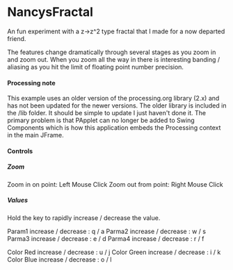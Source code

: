 # NancysFractal
 An fun experiment with a z->z^2 type fractal that I made for a now departed friend.
 
 The features change dramatically through several stages as you zoom in and zoom out. When you zoom all the way in there is interesting banding / aliasing as you hit the limit of floating point number precision.
 
 #### Processing note
 This example uses an older version of the processing.org library (2.x) and has not been updated for the newer versions. The older library is included in the /lib folder.  It should be simple to update I just haven't done it. The primary problem is that PApplet can no longer be added to Swing Components which is how this application embeds the Processing context in the main JFrame. 

#### Controls

##### Zoom
Zoom in on point: Left Mouse Click
Zoom out from point: Right Mouse Click

##### Values
Hold the key to rapidly increase / decrease the value.

Param1 increase / decrease :         q / a
Parma2 increase / decrease :         w / s
Parma3 increase / decrease :          e / d
Parma4 increase / decrease :          r / f

Color Red increase / decrease :      u / j
Color Green increase / decrease :   i / k
Color Blue increase / decrease :     o / l
